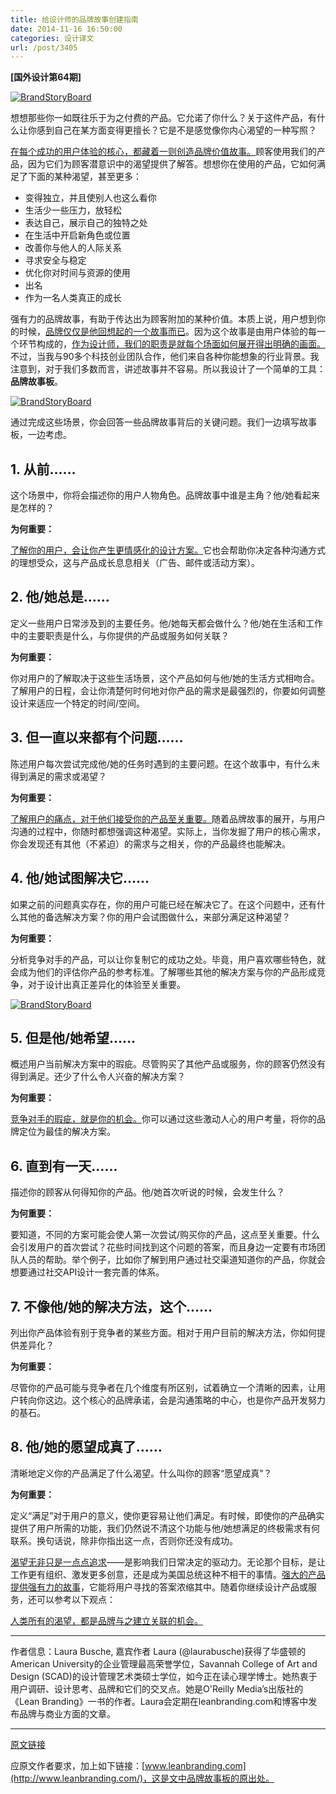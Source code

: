 ```yaml
---
title: 给设计师的品牌故事创建指南
date: 2014-11-16 16:50:00
categories: 设计译文
url: /post/3405
---
```


**[国外设计第64期]**

[![BrandStoryBoard](http://blog.invisionapp.com/wp-content/uploads/2014/10/BrandStoryHero.jpg)](http://blog.invisionapp.com/wp-content/uploads/2014/10/BrandStoryHero.jpg "The Designer’s Guide to Building a Brand Story")

想想那些你一如既往乐于为之付费的产品。它允诺了你什么？关于这件产品，有什么让你感到自己在某方面变得更擅长？它是不是感觉像你内心渴望的一种写照？

[在每个成功的用户体验的核心，都藏着一则创造品牌价值故事。](https://twitter.com/intent/tweet?text=%22At+the+heart+of+every+successful+user+experience+lies+a+value+creation+story.%22+http%3A%2F%2Fbit.ly%2F1E5xyjf+via+%40invisionapp)顾客使用我们的产品，因为它们为顾客潜意识中的渴望提供了解答。想想你在使用的产品，它如何满足了下面的某种渴望，甚至更多：

* 变得独立，并且使别人也这么看你
* 生活少一些压力，放轻松
* 表达自己，展示自己的独特之处
* 在生活中开启新角色或位置
* 改善你与他人的人际关系
* 寻求安全与稳定
* 优化你对时间与资源的使用
* 出名
* 作为一名人类真正的成长

强有力的品牌故事，有助于传达出为顾客附加的某种价值。本质上说，用户想到你的时候，[品牌仅仅是他回想起的一个故事而已](https://twitter.com/intent/tweet?text=%22a+brand+is+nothing+more+than+the+story+that+users+recall%22+http%3A%2F%2Fbit.ly%2F1E5xyjf+via+%40invisionapp)。因为这个故事是由用户体验的每一个环节构成的，[作为设计师，我们的职责是就每个场面如何展开得出明确的画面。](https://twitter.com/intent/tweet?text=%22it+is+our+job+as+designers+to+arrive+at+a+clear+picture+of+how+each+scene+should+unfold.%22+http%3A%2F%2Fbit.ly%2F1E5xyjf+via+%40invisionapp)不过，当我与90多个科技创业团队合作，他们来自各种你能想象的行业背景。我注意到，对于我们多数而言，讲述故事并不容易。所以我设计了一个简单的工具：**品牌故事板**。

[![BrandStoryBoard](http://blog.invisionapp.com/wp-content/uploads/2014/10/BrandStoryBoard.png)](http://blog.invisionapp.com/wp-content/uploads/2014/10/BrandStoryBoard.png "The Designer’s Guide to Building a Brand Story")

通过完成这些场景，你会回答一些品牌故事背后的关键问题。我们一边填写故事板，一边考虑。

## 1. 从前……

这个场景中，你将会描述你的用户人物角色。品牌故事中谁是主角？他/她看起来是怎样的？

**为何重要：**

[了解你的用户，会让你产生更情感化的设计方案。](https://twitter.com/intent/tweet?text=%22Knowing+your+user+will+result+in+a+more+empathetic+design+solution.%22+http%3A%2F%2Fbit.ly%2F1E5xyjf+via+%40invisionapp)它也会帮助你决定各种沟通方式的理想受众，这与产品成长息息相关（广告、邮件或活动方案）。

## 2. 他/她总是……

定义一些用户日常涉及到的主要任务。他/她每天都会做什么？他/她在生活和工作中的主要职责是什么，与你提供的产品或服务如何关联？

**为何重要：**

你对用户的了解取决于这些生活场景，这个产品如何与他/她的生活方式相吻合。了解用户的日程，会让你清楚何时何地对你产品的需求是最强烈的，你要如何调整设计来适应一个特定的时间/空间。

## 3. 但一直以来都有个问题……

陈述用户每次尝试完成他/她的任务时遇到的主要问题。在这个故事中，有什么未得到满足的需求或渴望？

**为何重要：**

[了解用户的痛点，对于他们接受你的产品至关重要。](https://twitter.com/intent/tweet?text=%22Understanding+your+users%27+pain+point%2Fs+is+crucial+to+your+product%27s+adoption.%22+http%3A%2F%2Fbit.ly%2F1E5xyjf+via+%40invisionapp)随着品牌故事的展开，与用户沟通的过程中，你随时都想强调这种渴望。实际上，当你发掘了用户的核心需求，你会发现还有其他（不紧迫）的需求与之相关，你的产品最终也能解决。

## 4. 他/她试图解决它……

如果之前的问题真实存在，你的用户可能已经在解决它了。在这个问题中，还有什么其他的备选解决方案？你的用户会试图做什么，来部分满足这种渴望？

**为何重要：**

分析竞争对手的产品，可以让你复制它的成功之处。毕竟，用户喜欢哪些特色，就会成为他们的评估你产品的参考标准。了解哪些其他的解决方案与你的产品形成竞争，对于设计出真正差异化的体验至关重要。

[![BrandStoryBoard](http://blog.invisionapp.com/wp-content/uploads/2014/10/BrandStoryBoard3.jpg)](http://blog.invisionapp.com/wp-content/uploads/2014/10/BrandStoryBoard3.jpg "The Designer’s Guide to Building a Brand Story")

## 5. 但是他/她希望……

概述用户当前解决方案中的瑕疵。尽管购买了其他产品或服务，你的顾客仍然没有得到满足。还少了什么令人兴奋的解决方案？

**为何重要：**

[竞争对手的瑕疵，就是你的机会。](https://twitter.com/intent/tweet?text=%22Your+competitors%27+flaws+are+areas+of+opportunity.%22+http%3A%2F%2Fbit.ly%2F1E5xyjf+via+%40invisionapp)你可以通过这些激动人心的用户考量，将你的品牌定位为最佳的解决方案。

## 6. 直到有一天……

描述你的顾客从何得知你的产品。他/她首次听说的时候，会发生什么？

**为何重要：**

要知道，不同的方案可能会使人第一次尝试/购买你的产品，这点至关重要。什么会引发用户的首次尝试？花些时间找到这个问题的答案，而且身边一定要有市场团队人员的帮助。举个例子，比如你了解到用户通过社交渠道知道你的产品，你就会想要通过社交API设计一套完善的体系。

## 7. 不像他/她的解决方法，这个……

列出你产品体验有别于竞争者的某些方面。相对于用户目前的解决方法，你如何提供差异化？

**为何重要：**

尽管你的产品可能与竞争者在几个维度有所区别，试着确立一个清晰的因素，让用户转向你这边。这个核心的品牌承诺，会是沟通策略的中心，也是你产品开发努力的基石。

## 8. 他/她的愿望成真了……

清晰地定义你的产品满足了什么渴望。什么叫你的顾客“愿望成真”？

**为何重要：**

定义“满足”对于用户的意义，使你更容易让他们满足。有时候，即使你的产品确实提供了用户所需的功能，我们仍然说不清这个功能与他/她想满足的终极需求有何联系。换句话说，除非你指出这一点，否则你还没有成功。

[渴望无非只是一点点追求](https://twitter.com/intent/tweet?text=%22An+aspiration+is+nothing+more+than+a+pursuit%22+http%3A%2F%2Fbit.ly%2F1E5xyjf+via+%40invisionapp)——是影响我们日常决定的驱动力。无论那个目标，是让工作更有组织、激发更多创意，还是成为美国总统这种不相干的事情。[强大的产品提供强有力的故事](https://twitter.com/intent/tweet?text=%22Strong+products+provide+strong+stories%22+http%3A%2F%2Fbit.ly%2F1E5xyjf+via+%40invisionapp)，它能将用户寻找的答案浓缩其中。随着你继续设计产品或服务，还可以参考以下观点：

[人类所有的渴望，都是品牌与之建立关联的机会。](https://twitter.com/intent/tweet?text=%22All+human+aspirations+are+opportunities+for+brands+to+build+relationships.%22+http%3A%2F%2Fbit.ly%2F1E5xyjf+via+%40invisionapp)

---

作者信息：Laura Busche, 嘉宾作者
Laura (@laurabusche)获得了华盛顿的American University的企业管理最高荣誉学位，Savannah College of Art and Design (SCAD)的设计管理艺术类硕士学位，如今正在读心理学博士。她热衷于用户调研、设计思考、品牌和它们的交叉点。她是O'Reilly Media’s出版社的《Lean Branding》一书的作者。Laura会定期在leanbranding.com和博客中发布品牌与商业方面的文章。

---

[原文链接](http://blog.invisionapp.com/the-designers-guide-to-building-a-brand-story/)

应原文作者要求，加上如下链接：[www.leanbranding.com](http://www.leanbranding.com/)，这是文中品牌故事板的原出处。